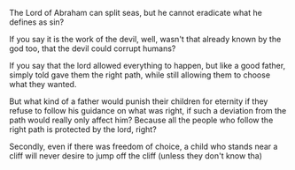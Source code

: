 The Lord of Abraham can split seas, but he cannot eradicate what he defines as sin?

If you say it is the work of the devil, well, wasn't that already known by the god too, that the devil could corrupt humans?

If you say that the lord allowed everything to happen, but like a good father, simply told gave them the right path, while still allowing them to choose what they wanted.

But what kind of a father would punish their children for eternity if they refuse to follow his guidance on what was right, if such a deviation from the path would really only affect him? Because all the people who follow the right path is protected by the lord, right?

Secondly, even if there was freedom of choice, a child who stands near a cliff will never desire to jump off the cliff (unless they don't know tha)
